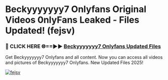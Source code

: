 # Beckyyyyyyy7 Onlyfans Original Videos 0nlyFans Leaked - Files Updated! (fejsv)

<h3>🔴 CLICK HERE 🌐==►► <a href="https://tinyurl.com/2m67pmp6" rel="nofollow">Beckyyyyyyy7 Onlyfans Updated Files</a></h3>

Get Beckyyyyyyy7 Onlyfans and all content. Now you can access all videos and pictures of Beckyyyyyyy7 Onlyfans. New Updated Files 2025!

[![fejsv](https://i.imgur.com/H4QAA4z.gif)](https://tinyurl.com/2m67pmp6)